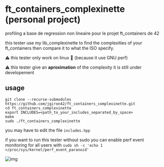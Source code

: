 # ft_containers_complexinette (personal project)
profiling a base de regression non lineaire pour le projet ft_containers de 42

this tester use my lib_complexinette to find the complexities of your ft_containers then compare it to what the ISO specify.

⚠️ this tester only work on linux 🐧 (because it use GNU perf)

:warning: this tester give an **aproximation** of the complexity it is still under developement
## usage

```
git clone --recurse-submodules https://github.com/jgiron42/ft_containers_complexinette.git
cd ft_containers_complexinette
export INCLUDES=<path_to_your_includes_separated_by_space>
make
sudo ./ft_containers_complexinette
```

you may have to edit the file `includes.hpp`

if you want to run this tester without sudo you can enable perf event monitoring for all users with `sudo sh -c 'echo 1 >/proc/sys/kernel/perf_event_paranoid'`


![img](https://i.ibb.co/2Ynz8jD/Screenshot-from-2022-03-13-23-28-33.png)
